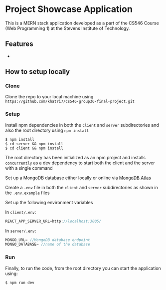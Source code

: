 # Project Showcase Application
This is a MERN stack application developed as a part of the CS546 Course (Web Programming 1) at the Stevens Institute of Technology.


## Features
- 

## How to setup locally

### Clone

Clone the repo to your local machine using `https://github.com/khatri7/cs546-group36-final-project.git`

### Setup

Install npm dependencies in both the `client` and `server` subdirectories and also the root directory using `npm install`

```shell
$ npm install
$ cd server && npm install
$ cd client && npm install
```

The root directory has been initialized as an npm project and installs [`concurrently`](https://www.npmjs.com/package/concurrently) as a dev dependency to start both the client and the server with a single command

Set up a MongoDB database either locally or online via <a href='https://www.mongodb.com/cloud/atlas'>MongoDB Atlas</a>

Create a `.env` file in both the `client` and `server` subdirectories as shown in the `.env.example` files

Set up the following environment variables

In `client/.env`:

```js
REACT_APP_SERVER_URL=http://localhost:3005/
```

In `server/.env`:

```js
MONGO_URL= //MongoDB database endpoint
MONGO_DATABASE= //name of the database
```

### Run

Finally, to run the code, from the root directory you can start the application using:

```shell
$ npm run dev
```
